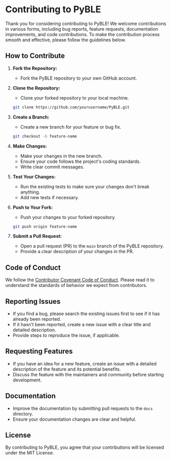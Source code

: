
# Contributing to PyBLE

Thank you for considering contributing to PyBLE! We welcome contributions in various forms, including bug reports, feature requests, documentation improvements, and code contributions. To make the contribution process smooth and effective, please follow the guidelines below.

## How to Contribute

1. **Fork the Repository:**
   - Fork the PyBLE repository to your own GitHub account.

2. **Clone the Repository:**
   - Clone your forked repository to your local machine.
   
   ```bash
   git clone https://github.com/yourusername/PyBLE.git
   ```

3. **Create a Branch:**
   - Create a new branch for your feature or bug fix.

   ```bash
   git checkout -b feature-name
   ```

4. **Make Changes:**
   - Make your changes in the new branch.
   - Ensure your code follows the project's coding standards.
   - Write clear commit messages.

5. **Test Your Changes:**
   - Run the existing tests to make sure your changes don't break anything.
   - Add new tests if necessary.

6. **Push to Your Fork:**
   - Push your changes to your forked repository.
     
   ```bash
   git push origin feature-name
   ```

7. **Submit a Pull Request:**
   - Open a pull request (PR) to the `main` branch of the PyBLE repository.
   - Provide a clear description of your changes in the PR.

## Code of Conduct

We follow the [Contributor Covenant Code of Conduct](https://github.com/kgoke/PyBLEz/blob/main/CODE_OF_CONDUCT.md). Please read it to understand the standards of behavior we expect from contributors.

## Reporting Issues

- If you find a bug, please search the existing issues first to see if it has already been reported.
- If it hasn’t been reported, create a new issue with a clear title and detailed description.
- Provide steps to reproduce the issue, if applicable.

## Requesting Features

- If you have an idea for a new feature, create an issue with a detailed description of the feature and its potential benefits.
- Discuss the feature with the maintainers and community before starting development.

## Documentation

- Improve the documentation by submitting pull requests to the `docs` directory.
- Ensure your documentation changes are clear and helpful.

## License

By contributing to PyBLE, you agree that your contributions will be licensed under the MIT License.
